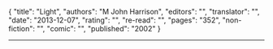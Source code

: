 {
"title": "Light",
"authors": "M John Harrison",
"editors": "",
"translator": "",
"date": "2013-12-07",
"rating": "",
"re-read": "",
"pages": "352",
"non-fiction": "",
"comic": "",
"published": "2002"
}

---
